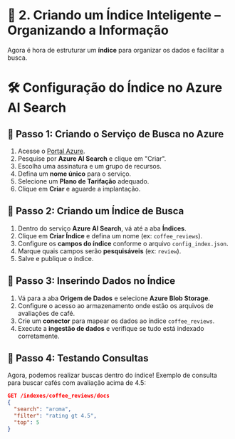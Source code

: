 # 🔹 2. Criando um Índice Inteligente – Organizando a Informação

Agora é hora de estruturar um **índice** para organizar os dados e facilitar a busca.  
# 🛠️ Configuração do Índice no Azure AI Search
## 📌 Passo 1: Criando o Serviço de Busca no Azure
1. Acesse o [Portal Azure](https://portal.azure.com).
2. Pesquise por **Azure AI Search** e clique em "Criar".
3. Escolha uma assinatura e um grupo de recursos.
4. Defina um **nome único** para o serviço.
5. Selecione um **Plano de Tarifação** adequado.
6. Clique em **Criar** e aguarde a implantação.

## 📌 Passo 2: Criando um Índice de Busca
1. Dentro do serviço **Azure AI Search**, vá até a aba **Índices**.
2. Clique em **Criar Índice** e defina um nome (ex: `coffee_reviews`).
3. Configure os **campos do índice** conforme o arquivo `config_index.json`.
4. Marque quais campos serão **pesquisáveis** (ex: `review`).
5. Salve e publique o índice.

## 📌 Passo 3: Inserindo Dados no Índice
1. Vá para a aba **Origem de Dados** e selecione **Azure Blob Storage**.
2. Configure o acesso ao armazenamento onde estão os arquivos de avaliações de café.
3. Crie um **conector** para mapear os dados ao índice `coffee_reviews`.
4. Execute a **ingestão de dados** e verifique se tudo está indexado corretamente.

## 📌 Passo 4: Testando Consultas
Agora, podemos realizar buscas dentro do índice! Exemplo de consulta para buscar cafés com avaliação acima de 4.5:

```json
GET /indexes/coffee_reviews/docs
{
  "search": "aroma",
  "filter": "rating gt 4.5",
  "top": 5
}
